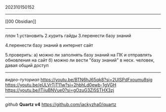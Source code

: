 202310150152
***
[[00 Obsidian]]
***
*план*
1.установить
2.курить гайды
3.перенести базу знаний

4.перенести базу знаний в интернет сайт

5.проверить:
а) можно ли заполнять базу знаний на ПК и отправлять обновления на сайт
б) можно ли вести "базу знаний" в неск. человек, давая общий доступ
***
*видео-туториал*
https://youtu.be/BTN6hJ65qk8?si=2UlSPdFxoumu8sjg
https://youtu.be/eULVrTjT11w?si=2hbhLd0ewb-1gVGH
https://youtu.be/ITiiuBNVue0?si=gOzuG3Zl5STHX3zj
***
*github*
**Quartz v4**
https://github.com/jackyzha0/quartz

